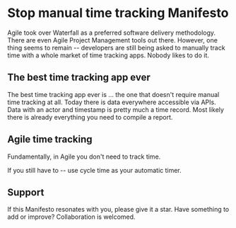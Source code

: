 # Stop manual time tracking Manifesto

Agile took over Waterfall as a preferred software delivery methodology. There are even Agile Project Management tools out there. However, one thing seems to remain -- developers are still being asked to manually track time with a whole market of time tracking apps. Nobody likes to do it.

## The best time tracking app ever

The best time tracking app ever is ... the one that doesn't require manual time tracking at all. Today there is data everywhere accessible via APIs. Data with an actor and timestamp is pretty much a time record. Most likely there is already everything you need to compile a report.

## Agile time tracking

Fundamentally, in Agile you don't need to track time.

If you still have to -- use cycle time as your automatic timer.

## Support

If this Manifesto resonates with you, please give it a star. Have something to add or improve? Collaboration is welcomed.
